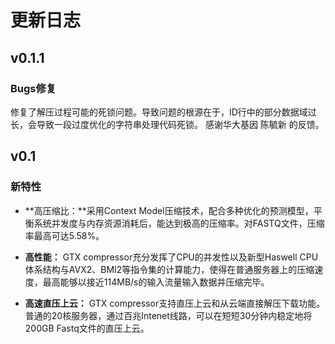 # 更新日志

## v0.1.1

### Bugs修复
修复了解压过程可能的死锁问题。导致问题的根源在于，ID行中的部分数据域过长，会导致一段过度优化的字符串处理代码死锁。
感谢华大基因 陈毓新 的反馈。

## v0.1

### 新特性

* **高压缩比：**采用Context Model压缩技术，配合多种优化的预测模型，平衡系统并发度与内存资源消耗后，能达到极高的压缩率。对FASTQ文件，压缩率最高可达5.58%。

* **高性能：** GTX compressor充分发挥了CPU的并发性以及新型Haswell CPU体系结构与AVX2、BMI2等指令集的计算能力，使得在普通服务器上的压缩速度，最高能够以接近114MB/s的输入流量输入数据并压缩完毕。

* **高速直压上云：** GTX compressor支持直压上云和从云端直接解压下载功能。普通的20核服务器，通过百兆Intenet线路，可以在短短30分钟内稳定地将200GB Fastq文件的直压上云。 




